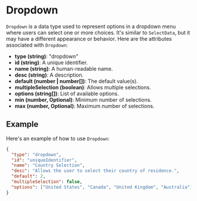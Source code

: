 # Dropdown

`Dropdown` is a data type used to represent options in a dropdown menu where users can select one or more choices. It's similar to `SelectData`, but it may have a different appearance or behavior. Here are the attributes associated with `Dropdown`:

- **type (string)**: "dropdown"
- **id (string)**: A unique identifier.
- **name (string)**: A human-readable name.
- **desc (string)**: A description.
- **default (number | number[])**: The default value(s).
- **multipleSelection (boolean)**: Allows multiple selections.
- **options (string[])**: List of available options.
- **min (number, Optional)**: Minimum number of selections.
- **max (number, Optional)**: Maximum number of selections.

## Example

Here's an example of how to use `Dropdown`:

```json
{
  "type": "dropdown",
  "id": "uniqueIdentifier",
  "name": "Country Selection",
  "desc": "Allows the user to select their country of residence.",
  "default": 2,
  "multipleSelection": false,
  "options": ["United States", "Canada", "United Kingdom", "Australia"],
}
